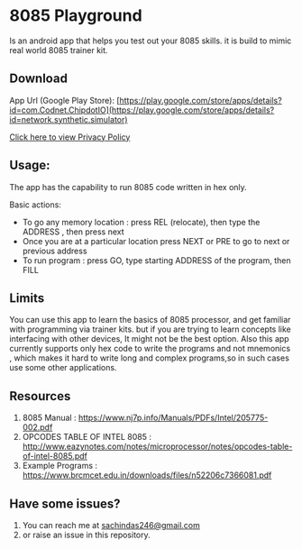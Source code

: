 # 8085 Playground
Is an android app that helps you test out your 8085 skills. it is build to mimic real world 8085 trainer kit. 
## Download
App Url (Google Play Store): [https://play.google.com/store/apps/details?id=com.Codnet.ChipdotIO](https://play.google.com/store/apps/details?id=network.synthetic.simulator)

[Click here to view Privacy Policy](PrivacyPolicy.md)

## Usage:  
The app has the capability to run 8085 code written in hex only.  

Basic actions: 
- To go any memory location : press REL (relocate), then type the ADDRESS , then press next
- Once you are at a particular location  press NEXT or PRE  to go to next or previous address
- To run program : press GO, type starting ADDRESS of the program, then FILL

## Limits
You can use this app to learn the basics of 8085 processor, and get familiar with programming via trainer kits. but if you are trying to learn concepts like interfacing with other devices, It might not be the best option. Also this app currently supports only hex code to write the programs and not mnemonics , which makes it hard to write long and complex programs,so in such cases use some other applications.

## Resources
1. 8085 Manual : https://www.nj7p.info/Manuals/PDFs/Intel/205775-002.pdf   
2. OPCODES TABLE OF INTEL 8085 : http://www.eazynotes.com/notes/microprocessor/notes/opcodes-table-of-intel-8085.pdf  
3. Example Programs : https://www.brcmcet.edu.in/downloads/files/n52206c7366081.pdf  

## Have some issues?

1. You can reach me at sachindas246@gmail.com
2. or raise an issue in this repository.
